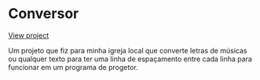 # Conversor
[View project](https://luacomtil.github.io/Conversor/)

Um projeto que fiz para minha igreja local que converte letras de músicas ou qualquer texto para ter uma linha de espaçamento entre cada linha para funcionar em um programa de progetor.
